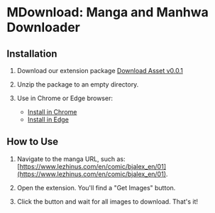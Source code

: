 # MDownload: Manga and Manhwa Downloader

## Installation

1. Download our extension package [Download Asset v0.0.1](https://github.com/diomirox/mdownload/releases/tag/v0.0.1)

2. Unzip the package to an empty directory.

3. Use in Chrome or Edge browser:
   - [Install in Chrome](https://webkul.com/blog/how-to-install-the-unpacked-extension-in-chrome/)
   - [Install in Edge](https://www.howtogeek.com/411830/how-to-install-google-chrome-extensions-in-microsoft-edge/)

## How to Use

1. Navigate to the manga URL, such as: [https://www.lezhinus.com/en/comic/bjalex_en/01](https://www.lezhinus.com/en/comic/bjalex_en/01).

2. Open the extension. You'll find a "Get Images" button.

3. Click the button and wait for all images to download. That's it!
